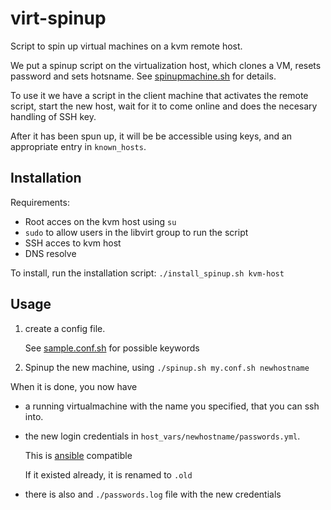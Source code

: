 virt-spinup
===========

Script to spin up virtual machines on a kvm remote host.

We put a spinup script on the virtualization host, which clones a VM, resets password and sets hotsname. See [spinupmachine.sh](spinupmachine.sh) for details.

To use it we have a script in the client machine that activates the remote script, start the new host, wait for it to come online and does the necesary handling of SSH key.

After it has been spun up, it will be be accessible using keys, and an appropriate entry in `known_hosts`.	

Installation
----------------

Requirements:
* Root acces on the kvm host using `su`
* `sudo` to allow users in the libvirt group to run the script
* SSH acces to kvm host
* DNS resolve

To install, run the installation script: `./install_spinup.sh kvm-host`

Usage 
-------------

1. create a config file. 

    See [sample.conf.sh](sample.conf.sh) for possible keywords

2. Spinup the new machine, using `./spinup.sh my.conf.sh newhostname`

When it is done, you now have
* a running virtualmachine with the name you specified, that you can ssh into.
* the new login credentials in `host_vars/newhostname/passwords.yml`. 

    This is [ansible](https://docs.ansible.com/) compatible

    If it existed already, it is renamed to `.old`


* there is also and `./passwords.log` file with the new credentials



